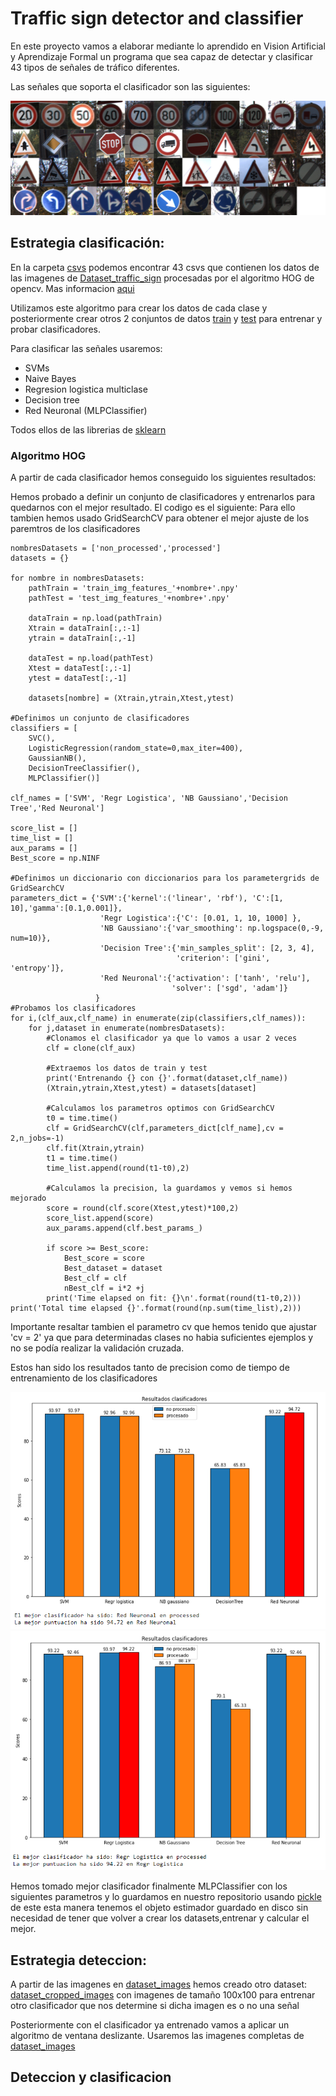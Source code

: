 # Traffic sign detector and classifier

En este proyecto vamos a elaborar mediante lo aprendido en Vision Artificial y Aprendizaje Formal un programa que sea capaz de detectar y clasificar 43 tipos de señales de tráfico diferentes.

Las señales que soporta el clasificador son las siguientes:

![alt text](resources/signs.png)

## Estrategia clasificación:

En la carpeta [csvs](csvs/) podemos encontrar 43 csvs que contienen los datos de las imagenes de [Dataset_traffic_sign](Dataset_traffic_sign/) procesadas por el algoritmo HOG de opencv. Mas informacion [aqui](https://www.learnopencv.com/histogram-of-oriented-gradients/)

Utilizamos este algoritmo para crear los datos de cada clase y posteriormente crear otros 2 conjuntos de datos [train](train_img_features.npy) y [test](test_img_features.npy) para entrenar y probar clasificadores.

Para clasificar las señales usaremos:
- SVMs
- Naive Bayes
- Regresion logistica multiclase
- Decision tree
- Red Neuronal (MLPClassifier)

Todos ellos de las librerias de [sklearn](https://scikit-learn.org/stable/)
### Algoritmo HOG

A partir de cada clasificador hemos conseguido los siguientes resultados:



Hemos probado a definir un conjunto de clasificadores y entrenarlos para quedarnos con el mejor resultado. El codigo es el siguiente:
Para ello tambien hemos usado GridSearchCV para obtener el mejor ajuste de los paremtros de los clasificadores

```
nombresDatasets = ['non_processed','processed']
datasets = {}

for nombre in nombresDatasets:
    pathTrain = 'train_img_features_'+nombre+'.npy'
    pathTest = 'test_img_features_'+nombre+'.npy'
    
    dataTrain = np.load(pathTrain)
    Xtrain = dataTrain[:,:-1]
    ytrain = dataTrain[:,-1]
    
    dataTest = np.load(pathTest)
    Xtest = dataTest[:,:-1]
    ytest = dataTest[:,-1]
    
    datasets[nombre] = (Xtrain,ytrain,Xtest,ytest)

#Definimos un conjunto de clasificadores
classifiers = [
    SVC(),
    LogisticRegression(random_state=0,max_iter=400),
    GaussianNB(),
    DecisionTreeClassifier(),
    MLPClassifier()]

clf_names = ['SVM', 'Regr Logistica', 'NB Gaussiano','Decision Tree','Red Neuronal']

score_list = []
time_list = []
aux_params = []
Best_score = np.NINF

#Definimos un diccionario con diccionarios para los parametergrids de GridSearchCV
parameters_dict = {'SVM':{'kernel':('linear', 'rbf'), 'C':[1, 10],'gamma':[0.1,0.001]},
                    'Regr Logistica':{'C': [0.01, 1, 10, 1000] },
                    'NB Gaussiano':{'var_smoothing': np.logspace(0,-9, num=10)},
                    'Decision Tree':{'min_samples_split': [2, 3, 4],
                                     'criterion': ['gini', 'entropy']},
                    'Red Neuronal':{'activation': ['tanh', 'relu'],
                                    'solver': ['sgd', 'adam']}
                   }
#Probamos los clasificadores
for i,(clf_aux,clf_name) in enumerate(zip(classifiers,clf_names)):
    for j,dataset in enumerate(nombresDatasets):
        #Clonamos el clasificador ya que lo vamos a usar 2 veces
        clf = clone(clf_aux)
        
        #Extraemos los datos de train y test
        print('Entrenando {} con {}'.format(dataset,clf_name))
        (Xtrain,ytrain,Xtest,ytest) = datasets[dataset]
        
        #Calculamos los parametros optimos con GridSearchCV
        t0 = time.time()
        clf = GridSearchCV(clf,parameters_dict[clf_name],cv = 2,n_jobs=-1)
        clf.fit(Xtrain,ytrain)
        t1 = time.time()
        time_list.append(round(t1-t0),2)
        
        #Calculamos la precision, la guardamos y vemos si hemos mejorado
        score = round(clf.score(Xtest,ytest)*100,2)
        score_list.append(score)
        aux_params.append(clf.best_params_)

        if score >= Best_score:
            Best_score = score
            Best_dataset = dataset
            Best_clf = clf
            nBest_clf = i*2 +j
        print('Time elapsed on fit: {}\n'.format(round(t1-t0,2)))
print('Total time elapsed {}'.format(round(np.sum(time_list),2)))
```
Importante resaltar tambien el parametro cv que hemos tenido que ajustar 'cv = 2' ya que para determinadas clases no habia suficientes ejemplos y no se podía realizar la validación cruzada.

Estos han sido los resultados tanto de precision como de tiempo de entrenamiento de los clasificadores

![alt text](resources/resultados.png)
![alt text](resources/resultados2.png)

Hemos tomado mejor clasificador finalmente MLPClassifier con los siguientes parametros y lo guardamos en nuestro repositorio usando [pickle](https://docs.python.org/3/library/pickle.html) de este esta manera tenemos el objeto estimador guardado en disco sin necesidad de tener que volver a crear los datasets,entrenar y calcular el mejor.

## Estrategia deteccion:

A partir de las imagenes en [dataset_images](dataset/images) hemos creado otro dataset: [dataset_cropped_images](dataset/images) con imagenes de tamaño 100x100 para entrenar otro clasificador que nos determine si dicha imagen es o no una señal

Posteriormente con el clasificador ya entrenado vamos a aplicar un algoritmo de ventana deslizante. Usaremos las imagenes completas de [dataset_images](dataset/images)


## Deteccion y clasificacion 